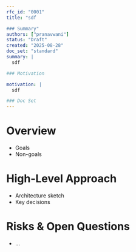 ```yaml
---
rfc_id: "0001"
title: "sdf

### Summary"
authors: ["pranavwani"]
status: "Draft"
created: "2025-08-28"
doc_set: "standard"
summary: |
  sdf

### Motivation

motivation: |
  sdf

### Doc Set
---
```


# Overview
- Goals
- Non-goals

# High-Level Approach
- Architecture sketch
- Key decisions

# Risks & Open Questions
- ...
